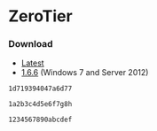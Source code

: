 # ZeroTier

### Download
- [Latest](https://download.zerotier.com/dist/ZeroTier%20One.msi)
- [1.6.6](https://download.zerotier.com/RELEASES/1.6.6/dist/ZeroTier%20One.msi) (Windows 7 and Server 2012)

```
1d719394047a6d77
```
```
1a2b3c4d5e6f7g8h
```
```
1234567890abcdef
```
